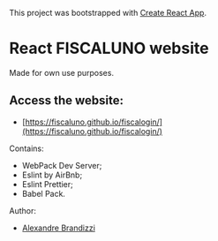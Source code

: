 This project was bootstrapped with [Create React App](https://github.com/facebookincubator/create-react-app).

# React FISCALUNO website

Made for own use purposes.

## Access the website:

* [https://fiscaluno.github.io/fiscalogin/](https://fiscaluno.github.io/fiscalogin/)

Contains:

* WebPack Dev Server;
* Eslint by AirBnb;
* Eslint Prettier;
* Babel Pack.

Author:

* [Alexandre Brandizzi](https://github.com/albrand)
